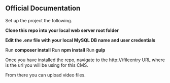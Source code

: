 
## Official Documentation

Set up the project the following.

**Clone this repo into your local web server root folder**

**Edit the .env file with your local MySQL DB name and user credentials**

Run **composer install**
Run **npm install**
Run **gulp**

Once you have installed the repo, navigate to the http://<your url>/fileentry URL
where <your url> is the url you will be using for this CMS.

From there you can upload video files.


